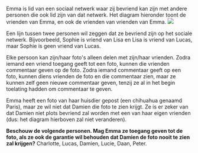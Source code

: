 Emma is lid van een sociaal netwerk waar zij bevriend kan zijn met andere personen die ook lid zijn van dat netwerk. Het diagram hieronder toont de vrienden van Emma, en ook de vrienden van vrienden van Emma.
<img class="pull-right" src="/img/tasks/be-oi-facebook.png">

Een lijn tussen twee personen wil zeggen dat ze bevriend zijn op het sociale netwerk. Bijvoorbeeld, Sophie is vriend van Lisa en Lisa is vriend van Lucas, maar Sophie is geen vriend van Lucas.

Elke persoon kan zijn/haar foto's alleen delen met zijn/haar vrienden. Zodra iemand een vriend toegang geeft tot een foto, kunnen die vrienden commentaar geven op de foto. Zodra iemand commentaar geeft op een foto, kunnen diens vrienden de foto en die commentaar zien, maar ze kunnen zelf geen nieuwe commentaar geven, tenzij ze al in het begin toelating hadden om commentaar te geven.

Emma heeft een foto van haar huisdier gepost (een chihuahua genaamd Paris), maar ze wil niet dat Damien die foto te zien krijgt. Ze is er zeker van dat Damien niet plots bevriend zal worden met een van haar eigen vrienden (dus: het diagram hierboven zal niet veranderen).

**Beschouw de volgende personen. Mag Emma ze toegang geven tot de foto, als ze ook de garantie wil behouden dat Damien de foto nooit te zien zal krijgen?** Charlotte, Lucas, Damien, Lucie, Daan, Peter.
